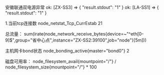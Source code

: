 安徽联通双电源异常
ok: [ZX-SS3] => {
    "result.stdout": "1"
}
ok: [LA-SS1] => {
    "result.stdout": "1"
}


1.当前tcp连接数
node_netstat_Tcp_CurrEstab 21


总流量：
sum(irate(node_network_receive_bytes{device=~"^eth[0-9]$",group="省中心点",instance="ZX-SS2:39100",job="node"}[5m]))

主机网卡bond状态
node_bonding_active{master="bond0"} 2


磁盘可用率：
node_filesystem_avail{mountpoint="/"} / node_filesystem_size{mountpoint="/"} * 100